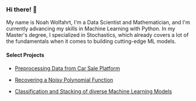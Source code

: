 ### Hi there! 👋 

My name is Noah Wolfahrt, I'm a Data Scientist and Mathematician, and I'm currently advancing my skills in Machine Learning with Python. In my Master's degree, I specialized in Stochastics, which already covers a lot of the fundamentals when it comes to building cutting-edge ML models.


#### Select Projects

* [Preprocessing Data from Car Sale Platform](https://github.com/wolfno/Data-Preprocessing/tree/main/UK%20Car%20Sales)

* [Recovering a Noisy Polynomial Function](https://github.com/wolfno/Model-Building/tree/main/Polynomial%20Regression)

* [Classification and Stacking of diverse Machine Learning Models](https://github.com/wolfno/Model-Building/tree/main/Forest%20Cover%20Prediction)


